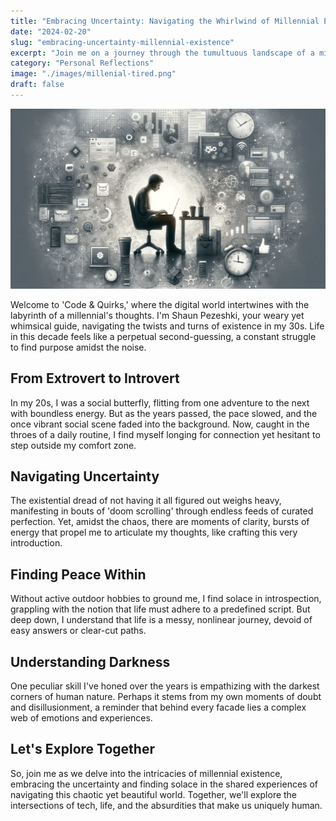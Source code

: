 ```yaml
---
title: "Embracing Uncertainty: Navigating the Whirlwind of Millennial Existence"
date: "2024-02-20"
slug: "embracing-uncertainty-millennial-existence"
excerpt: "Join me on a journey through the tumultuous landscape of a millennial's mind, where the chaos of life intersects with the order of coding..."
category: "Personal Reflections"
image: "./images/millenial-tired.png"
draft: false
---
```


![The struggling millenial](./images/millenial-tired.png)
<br />

<div class="prose prose-lg max-w-none">

<p>Welcome to 'Code & Quirks,' where the digital world intertwines with the labyrinth of a millennial's thoughts. I'm Shaun Pezeshki, your weary yet whimsical guide, navigating the twists and turns of existence in my 30s. Life in this decade feels like a perpetual second-guessing, a constant struggle to find purpose amidst the noise.</p>

<h2>From Extrovert to Introvert</h2>

<p>In my 20s, I was a social butterfly, flitting from one adventure to the next with boundless energy. But as the years passed, the pace slowed, and the once vibrant social scene faded into the background. Now, caught in the throes of a daily routine, I find myself longing for connection yet hesitant to step outside my comfort zone.</p>

<h2>Navigating Uncertainty</h2>

<p>The existential dread of not having it all figured out weighs heavy, manifesting in bouts of 'doom scrolling' through endless feeds of curated perfection. Yet, amidst the chaos, there are moments of clarity, bursts of energy that propel me to articulate my thoughts, like crafting this very introduction.</p>

<h2>Finding Peace Within</h2>

<p>Without active outdoor hobbies to ground me, I find solace in introspection, grappling with the notion that life must adhere to a predefined script. But deep down, I understand that life is a messy, nonlinear journey, devoid of easy answers or clear-cut paths.</p>

<h2>Understanding Darkness</h2>

<p>One peculiar skill I've honed over the years is empathizing with the darkest corners of human nature. Perhaps it stems from my own moments of doubt and disillusionment, a reminder that behind every facade lies a complex web of emotions and experiences.</p>

<h2>Let's Explore Together</h2>

<p>So, join me as we delve into the intricacies of millennial existence, embracing the uncertainty and finding solace in the shared experiences of navigating this chaotic yet beautiful world. Together, we'll explore the intersections of tech, life, and the absurdities that make us uniquely human.</p>
</div>